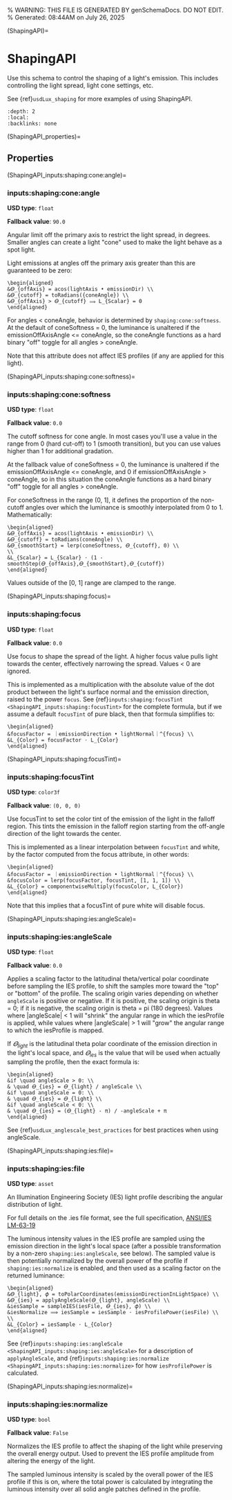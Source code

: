 % WARNING: THIS FILE IS GENERATED BY genSchemaDocs. DO NOT EDIT.
% Generated: 08:44AM on July 26, 2025


(ShapingAPI)=
# ShapingAPI

Use this schema to control the shaping of a light's
emission. This includes controlling the light spread, light cone settings, etc.

See {ref}`usdLux_shaping` for more examples of using ShapingAPI.

```{contents}
:depth: 2
:local:
:backlinks: none
```

(ShapingAPI_properties)=

## Properties

(ShapingAPI_inputs:shaping:cone:angle)=

### inputs:shaping:cone:angle

**USD type**: `float`

**Fallback value**: `90.0`

Angular limit off the primary axis to restrict 
the light spread, in degrees. Smaller angles can create a light "cone" used to
make the light behave as a spot light. 

Light emissions at angles off the primary axis greater than this are
guaranteed to be zero:

```{math}
\begin{aligned} 
&𝛳_{offAxis} = acos(lightAxis • emissionDir) \\
&𝛳_{cutoff} = toRadians({coneAngle}) \\
&𝛳_{offAxis} > 𝛳_{cutoff} ⟹ L_{Scalar} = 0
\end{aligned} 
```
For angles < coneAngle, behavior is determined by `shaping:cone:softness`.
At the default of coneSoftness = 0, the luminance is unaltered if the 
emissionOffAxisAngle <= coneAngle, so the coneAngle functions as a hard binary 
"off" toggle for all angles > coneAngle.

Note that this attribute does not affect IES profiles (if any are applied for 
this light). 


(ShapingAPI_inputs:shaping:cone:softness)=

### inputs:shaping:cone:softness

**USD type**: `float`

**Fallback value**: `0.0`

The cutoff softness for cone angle. In most 
cases you'll use a value in the range from 0 (hard cut-off) to 1 (smooth 
transition), but you can use values higher than 1 for additional gradation. 

At the fallback value of coneSoftness = 0, the luminance is unaltered if the
emissionOffAxisAngle <= coneAngle, and 0 if emissionOffAxisAngle > coneAngle, 
so in this situation the coneAngle functions as a hard binary "off" toggle for 
all angles > coneAngle.

For coneSoftness in the range (0, 1], it defines the proportion of the
non-cutoff angles over which the luminance is smoothly interpolated from
0 to 1. Mathematically:

```{math}
\begin{aligned} 
&𝛳_{offAxis} = acos(lightAxis • emissionDir) \\
&𝛳_{cutoff} = toRadians(coneAngle) \\
&𝛳_{smoothStart} = lerp(coneSoftness, 𝛳_{cutoff}, 0) \\
\\
&L_{Scalar} = L_{Scalar} ⋅ (1 - smoothStep(𝛳_{offAxis},𝛳_{smoothStart},𝛳_{cutoff})
\end{aligned} 
```

Values outside of the [0, 1] range are clamped to the range.


(ShapingAPI_inputs:shaping:focus)=

### inputs:shaping:focus

**USD type**: `float`

**Fallback value**: `0.0`

Use focus to shape the spread of the light. 
A higher focus value pulls light towards the center, effectively narrowing the
spread. Values < 0 are ignored.

This is implemented as a multiplication with the absolute value of the dot 
product between the light's surface normal and the emission direction, raised to 
the power `focus`. See {ref}`inputs:shaping:focusTint <ShapingAPI_inputs:shaping:focusTint>`
for the complete formula, but if we assume a default `focusTint` of pure black, 
then that formula simplifies to:

```{math}
\begin{aligned} 
&focusFactor = ｜emissionDirection • lightNormal｜^{focus} \\
&L_{Color} = focusFactor ⋅ L_{Color}
\end{aligned} 
```


(ShapingAPI_inputs:shaping:focusTint)=

### inputs:shaping:focusTint

**USD type**: `color3f`

**Fallback value**: `(0, 0, 0)`

Use focusTint to set the color tint of the
emission of the light in the falloff region. This tints the emission in the 
falloff region starting from the off-angle direction of the light towards the 
center.

This is implemented as a linear interpolation between `focusTint` and
white, by the factor computed from the focus attribute, in other words:

```{math}
\begin{aligned} 
&focusFactor = ｜emissionDirection • lightNormal｜^{focus} \\
&focusColor = lerp(focusFactor, focusTint, [1, 1, 1]) \\
&L_{Color} = componentwiseMultiply(focusColor, L_{Color}) 
\end{aligned}
```

Note that this implies that a focusTint of pure white will disable
focus.


(ShapingAPI_inputs:shaping:ies:angleScale)=

### inputs:shaping:ies:angleScale

**USD type**: `float`

**Fallback value**: `0.0`

Applies a scaling factor to the latitudinal 
theta/vertical polar coordinate before sampling the IES profile, to shift the 
samples more toward the "top" or "bottom" of the profile. The scaling origin 
varies depending on whether `angleScale` is positive or negative.  If it is
positive, the scaling origin is theta = 0; if it is negative, the scaling origin 
is theta = pi (180 degrees).  Values where |angleScale| < 1 will "shrink" the 
angular range in which the iesProfile is applied, while values where 
|angleScale| > 1 will "grow" the angular range to which the iesProfile is mapped.

If <i>𝛳<sub>light</sub></i> is the latitudinal theta polar coordinate of the 
emission direction in the light's local space, and <em>𝛳<sub>ies</sub></em> is 
the value that will be used when actually sampling the profile, then the exact 
formula is:

```{math}
\begin{aligned}
&if \quad angleScale > 0: \\
& \quad 𝛳_{ies} = 𝛳_{light} / angleScale \\
&if \quad angleScale = 0: \\
& \quad 𝛳_{ies} = 𝛳_{light} \\
&if \quad angleScale < 0: \\
& \quad 𝛳_{ies} = (𝛳_{light} - π) / -angleScale + π
\end{aligned}
```

See {ref}`usdLux_anglescale_best_practices` for best practices when using 
angleScale.



(ShapingAPI_inputs:shaping:ies:file)=

### inputs:shaping:ies:file

**USD type**: `asset`

An Illumination Engineering Society (IES) light
profile describing the angular distribution of light.

For full details on the .ies file format, see the full specification,
[ANSI/IES LM-63-19](https://store.ies.org/product/lm-63-19-approved-method-ies-standard-file-format-for-the-electronic-transfer-of-photometric-data-and-related-information/)

The luminous intensity values in the IES profile are sampled using the emission 
direction in the light's local space (after a possible transformation by a 
non-zero `shaping:ies:angleScale`, see below). The sampled value is then 
potentially normalized by the overall power of the profile if 
`shaping:ies:normalize` is enabled, and then used as a scaling factor on the 
returned luminance:

```{math}
\begin{aligned}
&𝛳_{light}, 𝜙 = toPolarCoordinates(emissionDirectionInLightSpace) \\
&𝛳_{ies} = applyAngleScale(𝛳_{light}, angleScale) \\
&iesSample = sampleIES(iesFile, 𝛳_{ies}, 𝜙) \\
&iesNormalize ⟹ iesSample = iesSample ⋅ iesProfilePower(iesFile) \\
\\
&L_{Color} = iesSample ⋅ L_{Color}
\end{aligned}
```

See {ref}`inputs:shaping:ies:angleScale <ShapingAPI_inputs:shaping:ies:angleScale>`
for a description of `applyAngleScale`, and 
{ref}`inputs:shaping:ies:normalize <ShapingAPI_inputs:shaping:ies:normalize>` 
for how `iesProfilePower` is calculated.


(ShapingAPI_inputs:shaping:ies:normalize)=

### inputs:shaping:ies:normalize

**USD type**: `bool`

**Fallback value**: `False`

Normalizes the IES profile to affect
the shaping of the light while preserving the overall energy output.
Used to prevent the IES profile amplitude from altering the energy of the light.

The sampled luminous intensity is scaled by the overall power of the
IES profile if this is on, where the total power is calculated by
integrating the luminous intensity over all solid angle patches
defined in the profile.

